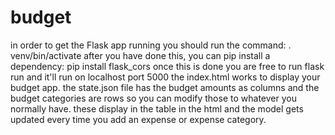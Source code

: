 # budget
in order to get the Flask app running you should run the command: . venv/bin/activate
after you have done this, you can pip install a dependency: pip install flask_cors
once this is done you are free to run flask run and it'll run on localhost port 5000
the index.html works to display your budget app.
the state.json file has the budget amounts as columns and the budget categories are rows so you can modify those to whatever you normally have.
these display in the table in the html and the model gets updated every time you add an expense or expense category.
